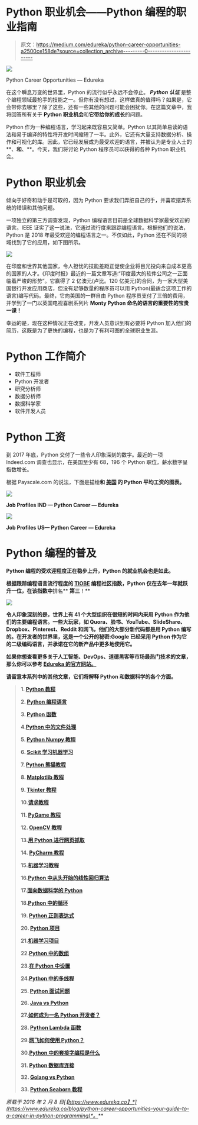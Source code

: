# Python 职业机会——Python 编程的职业指南

> 原文：<https://medium.com/edureka/python-career-opportunities-a2500ce158de?source=collection_archive---------0----------------------->

![](img/717cd5f40867aa3a85cdb400ec02e301.png)

Python Career Opportunities — Edureka

在这个瞬息万变的世界里，Python 的流行似乎永远不会停止。 ***Python 认证*** 是整个编程领域最抢手的技能之一。但你有没有想过，这样做真的值得吗？如果是，它会带你去哪里？除了这些，还有一些其他的问题可能会困扰你。在这篇文章中，我将回答所有关于 **Python 职业机会**和**它带给你的成长**的问题。

Python 作为一种编程语言，学习起来既容易又简单。Python 以其简单易读的语法和易于编译的特性将开发时间缩短了一半。此外，它还有大量支持数据分析、操作和可视化的库。因此，它已经发展成为最受欢迎的语言，并被认为是专业人士的**、**和**、**。今天，我们将讨论 Python 程序员可以获得的各种 Python 职业机会。

# Python 职业机会

倾向于好奇和动手是可取的，因为 Python 要求我们弄脏自己的手，并喜欢摆弄系统的错误和其他问题。

一项独立的第三方调查发现，Python 编程语言目前是全球数据科学家最受欢迎的语言。IEEE 证实了这一说法，它通过流行度来跟踪编程语言。根据他们的说法，Python 是 2018 年最受欢迎的编程语言之一。不仅如此，Python 还在不同的领域找到了它的应用，如下图所示。

![](img/f515ce379085bea66e43d3dabfd39ef0.png)

在印度和世界其他国家，令人担忧的技能差距正促使企业将目光投向来自成本更高的国家的人才。《印度时报》最近的一篇文章写道:“印度最大的软件公司之一正面临着严峻的形势”。它赢得了 2 亿澳元(卢比。120 亿美元)的合同，为一家大型美国银行开发应用商店，但没有足够数量的程序员可以用 Python(最适合这项工作的语言)编写代码。最终，它向美国的一群自由 Python 程序员支付了三倍的费用，并学到了一门以英国电视喜剧系列片 **Monty Python 命名的语言的重要性的宝贵一课！**

幸运的是，现在这种情况正在改变，开发人员意识到有必要将 Python 加入他们的简历，这既是为了更快的编程，也是为了有利可图的全球职业生涯。

# Python 工作简介

*   软件工程师
*   Python 开发者
*   研究分析师
*   数据分析师
*   数据科学家
*   软件开发人员

# Python 工资

到 2017 年底，Python 交付了一些令人印象深刻的数字。最近的一项 Indeed.com 调查也显示，在美国至少有 68，196 个 Python 职位，薪水数字呈指数增长。

根据 Payscale.com 的说法，下面是描绘[](https://www.payscale.com/research/IN/Skill=Python/Salary)**和 [**美国**](https://www.payscale.com/research/US/Skill=Python/Salary) 的 Python 平均工资的图表。**

**![](img/1b071e9196905ac29dced2e98cf13c5a.png)**

****Job Profiles IND — Python Career — Edureka****

**![](img/acc83a3e4028e27f08ea4a009d16fd6b.png)**

****Job Profiles US— Python Career — Edureka****

# ****Python 编程的普及****

**Python 编程的受欢迎程度正在稳步上升，Python 的就业机会也是如此。**

**根据跟踪编程语言流行程度的 [TIOBE](https://www.tiobe.com/tiobe-index/) 编程社区指数，Python 仅在去年一年就跃升一位，在该指数中**排名** **第三**！**

**![](img/820abfcc0162e3fbb00185f570c7dfed.png)**

**令人印象深刻的是，世界上有 41 个大型组织在很短的时间内采用 Python 作为他们的主要编程语言。一些大玩家，如 Quora、脸书、YouTube、SlideShare、Dropbox、Pinterest、Reddit 和网飞，他们的大部分新代码都是用 Python 编写的。在开发者的世界里，这是一个公开的秘密:Google 已经采用 Python 作为它的二级编码语言，并承诺在它的新产品中更多地使用它。**

**如果你想查看更多关于人工智能、DevOps、道德黑客等市场最热门技术的文章，那么你可以参考 [Edureka 的官方网站。](https://www.edureka.co/blog/?utm_source=medium&utm_medium=content-link&utm_campaign=python-career-opportunities-your-guide-to-a-career-in-python-programming)**

**请留意本系列中的其他文章，它们将解释 Python 和数据科学的各个方面。**

> **1. [Python 教程](/edureka/python-tutorial-be1b3d015745)**
> 
> **2. [Python 编程语言](/edureka/python-programming-language-fc1015de7a6f)**
> 
> **3. [Python 函数](/edureka/python-functions-f0cabca8c4a)**
> 
> **4.[Python 中的文件处理](/edureka/file-handling-in-python-e0a6ff96ede9)**
> 
> **5. [Python Numpy 教程](/edureka/python-numpy-tutorial-89fb8b642c7d)**
> 
> **6. [Scikit 学习机器学习](/edureka/scikit-learn-machine-learning-7a2d92e4dd07)**
> 
> **7. [Python 熊猫教程](/edureka/python-pandas-tutorial-c5055c61d12e)**
> 
> **8. [Matplotlib 教程](/edureka/python-matplotlib-tutorial-15d148a7bfee)**
> 
> **9. [Tkinter 教程](/edureka/tkinter-tutorial-f655d3f4c818)**
> 
> **10.[请求教程](/edureka/python-requests-tutorial-30edabfa6a1c)**
> 
> **11. [PyGame 教程](/edureka/pygame-tutorial-9874f7e5c0b4)**
> 
> **12. [OpenCV 教程](/edureka/python-opencv-tutorial-5549bd4940e3)**
> 
> **13.[用 Python 进行网页抓取](/edureka/web-scraping-with-python-d9e6506007bf)**
> 
> **14. [PyCharm 教程](/edureka/pycharm-tutorial-d0ec9ce6fb60)**
> 
> **15.[机器学习教程](/edureka/machine-learning-tutorial-f2883412fba1)**
> 
> **16.[Python 中从头开始的线性回归算法](/edureka/linear-regression-in-python-e66f869cb6ce)**
> 
> **17.[面向数据科学的 Python](/edureka/learn-python-for-data-science-1f9f407943d3)**
> 
> **18.[Python 中的循环](/edureka/loops-in-python-fc5b42e2f313)**
> 
> **19. [Python 正则表达式](/edureka/python-regex-regular-expression-tutorial-f2d17ffcf17e)**
> 
> **20. [Python 项目](/edureka/python-projects-1f401a555ca0)**
> 
> **21.[机器学习项目](/edureka/machine-learning-projects-cb0130d0606f)**
> 
> **22.[Python 中的数组](/edureka/arrays-in-python-14aecabec16e)**
> 
> **23.[在 Python 中设置](/edureka/sets-in-python-a16b410becf4)**
> 
> **24.[Python 中的多线程](/edureka/what-is-mutithreading-19b6349dde0f)**
> 
> **25. [Python 面试问题](/edureka/python-interview-questions-a22257bc309f)**
> 
> **26. [Java vs Python](/edureka/java-vs-python-31d7433ed9d)**
> 
> **27.[如何成为一名 Python 开发者？](/edureka/how-to-become-a-python-developer-462a0093f246)**
> 
> **28. [Python Lambda 函数](/edureka/python-lambda-b84d68d449a0)**
> 
> **29.[网飞如何使用 Python？](/edureka/how-netflix-uses-python-1e4deb2f8ca5)**
> 
> **30.[Python 中的套接字编程是什么](/edureka/socket-programming-python-bbac2d423bf9)**
> 
> **31. [Python 数据库连接](/edureka/python-database-connection-b4f9b301947c)**
> 
> **32. [Golang vs Python](/edureka/golang-vs-python-5ac32e1ef2)**
> 
> **33. [Python Seaborn 教程](/edureka/python-seaborn-tutorial-646fdddff322)**

***原载于 2016 年 2 月 8 日*[*【https://www.edureka.co】*](https://www.edureka.co/blog/python-career-opportunities-your-guide-to-a-career-in-python-programming)*。***